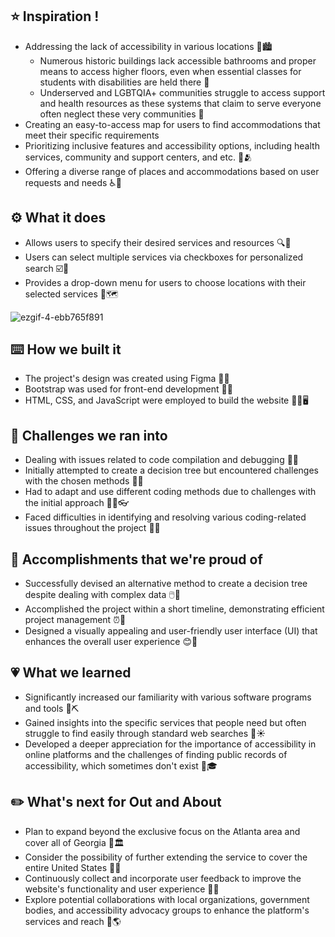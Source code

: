 ## ⭐ Inspiration !
* Addressing the lack of accessibility in various locations 💼🏙️
  - Numerous historic buildings lack accessible bathrooms and proper means to access higher floors, even when essential classes for students with disabilities are held there 🙁
  - Underserved and LGBTQIA+ communities struggle to access support and health resources as these systems that claim to serve everyone often neglect these very communities 🫥
* Creating an easy-to-access map for users to find accommodations that meet their specific requirements
* Prioritizing inclusive features and accessibility options, including health services, community and support centers, and etc. 🏥🫂
* Offering a diverse range of places and accommodations based on user requests and needs ♿🩼

## ⚙️ What it does
* Allows users to specify their desired services and resources 🔍🧐
* Users can select multiple services via checkboxes for personalized search ☑️🧑
* Provides a drop-down menu for users to choose locations with their selected services 📌🗺️

![ezgif-4-ebb765f891](https://github.com/g3ng4rs/Out-and-About/assets/114116509/e97018ae-8ab7-41ea-b491-c335916f6d70)
  
## ⌨️ How we built it
* The project's design was created using Figma 🤩✨
* Bootstrap was used for front-end development 🥾📏
* HTML, CSS, and JavaScript were employed to build the website 🧑‍💻🖥️

## 🤔 Challenges we ran into
* Dealing with issues related to code compilation and debugging 🐞🐛
* Initially attempted to create a decision tree but encountered challenges with the chosen methods 🌳🍃
* Had to adapt and use different coding methods due to challenges with the initial approach 🙋‍♂️👓
* Faced difficulties in identifying and resolving various coding-related issues throughout the project 🧩📓

## 🥇 Accomplishments that we're proud of
* Successfully devised an alternative method to create a decision tree despite dealing with complex data 🖱️💾
* Accomplished the project within a short timeline, demonstrating efficient project management ⏰📆
* Designed a visually appealing and user-friendly user interface (UI) that enhances the overall user experience 😊📄

## 💗 What we learned
* Significantly increased our familiarity with various software programs and tools 🔨⛏️
* Gained insights into the specific services that people need but often struggle to find easily through standard web searches 🌃☀️
* Developed a deeper appreciation for the importance of accessibility in online platforms and the challenges of finding public records of accessibility, which sometimes don't exist 🏫🎓

## ✏️ What's next for Out and About
* Plan to expand beyond the exclusive focus on the Atlanta area and cover all of Georgia 🍑🏛️
* Consider the possibility of further extending the service to cover the entire United States 🗿🗽
* Continuously collect and incorporate user feedback to improve the website's functionality and user experience 👥😸
* Explore potential collaborations with local organizations, government bodies, and accessibility advocacy groups to enhance the platform's services and reach 👤🌎
